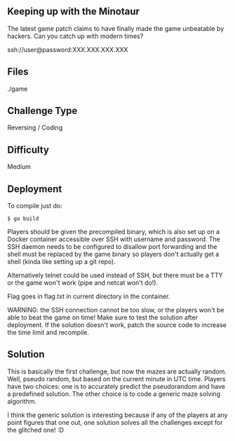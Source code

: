 Keeping up with the Minotaur
----------------------------

The latest game patch claims to have finally made the game unbeatable by hackers. Can you catch up with modern times?

ssh://user@password:XXX.XXX.XXX.XXX

Files
-----

./game

Challenge Type
--------------

Reversing / Coding

Difficulty
----------

Medium

Deployment
----------

To compile just do:

```
$ go build
```

Players should be given the precompiled binary, which is also set up on a Docker container accessible over SSH with username and password. The SSH daemon needs to be configured to disallow port forwarding and the shell must be replaced by the game binary so players don't actually get a shell (kinda like setting up a git repo).

Alternatively telnet could be used instead of SSH, but there must be a TTY or the game won't work (pipe and netcat won't do!).

Flag goes in flag.txt in current directory in the container.

WARNING: the SSH connection cannot be too slow, or the players won't be able to beat the game on time! Make sure to test the solution after deployment. If the solution doesn't work, patch the source code to increase the time limit and recompile.

Solution
--------

This is basically the first challenge, but now the mazes are actually random. Well, pseudo random, but based on the current minute in UTC time. Players have two choices: one is to accurately predict the pseudorandom and have a predefined solution. The other choice is to code a generic maze solving algorithm.

I think the generic solution is interesting because if any of the players at any point figures that one out, one solution solves all the challenges except for the glitched one! :D
